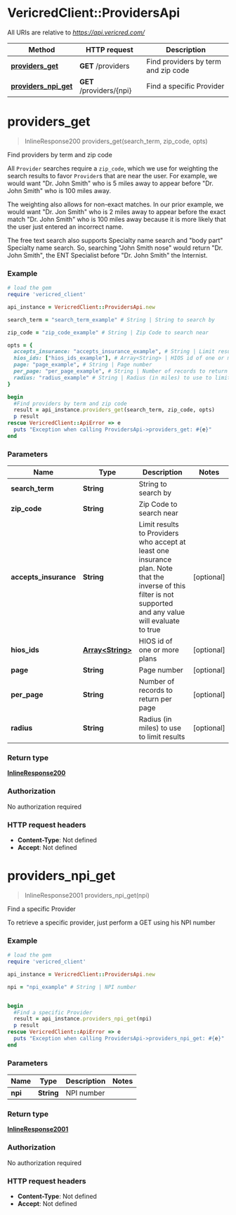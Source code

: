 # VericredClient::ProvidersApi

All URIs are relative to *https://api.vericred.com/*

Method | HTTP request | Description
------------- | ------------- | -------------
[**providers_get**](ProvidersApi.md#providers_get) | **GET** /providers | Find providers by term and zip code
[**providers_npi_get**](ProvidersApi.md#providers_npi_get) | **GET** /providers/{npi} | Find a specific Provider


# **providers_get**
> InlineResponse200 providers_get(search_term, zip_code, opts)

Find providers by term and zip code

All `Provider` searches require a `zip_code`, which we use for weighting
the search results to favor `Provider`s that are near the user.  For example,
we would want "Dr. John Smith" who is 5 miles away to appear before
"Dr. John Smith" who is 100 miles away.

The weighting also allows for non-exact matches.  In our prior example, we
would want "Dr. Jon Smith" who is 2 miles away to appear before the exact
match "Dr. John Smith" who is 100 miles away because it is more likely that
the user just entered an incorrect name.

The free text search also supports Specialty name search and "body part"
Specialty name search.  So, searching "John Smith nose" would return
"Dr. John Smith", the ENT Specialist before "Dr. John Smith" the Internist.



### Example
```ruby
# load the gem
require 'vericred_client'

api_instance = VericredClient::ProvidersApi.new

search_term = "search_term_example" # String | String to search by

zip_code = "zip_code_example" # String | Zip Code to search near

opts = { 
  accepts_insurance: "accepts_insurance_example", # String | Limit results to Providers who accept at least one insurance plan.  Note that the inverse of this filter is not supported and any value will evaluate to true
  hios_ids: ["hios_ids_example"], # Array<String> | HIOS id of one or more plans
  page: "page_example", # String | Page number
  per_page: "per_page_example", # String | Number of records to return per page
  radius: "radius_example" # String | Radius (in miles) to use to limit results
}

begin
  #Find providers by term and zip code
  result = api_instance.providers_get(search_term, zip_code, opts)
  p result
rescue VericredClient::ApiError => e
  puts "Exception when calling ProvidersApi->providers_get: #{e}"
end
```

### Parameters

Name | Type | Description  | Notes
------------- | ------------- | ------------- | -------------
 **search_term** | **String**| String to search by | 
 **zip_code** | **String**| Zip Code to search near | 
 **accepts_insurance** | **String**| Limit results to Providers who accept at least one insurance plan.  Note that the inverse of this filter is not supported and any value will evaluate to true | [optional] 
 **hios_ids** | [**Array&lt;String&gt;**](String.md)| HIOS id of one or more plans | [optional] 
 **page** | **String**| Page number | [optional] 
 **per_page** | **String**| Number of records to return per page | [optional] 
 **radius** | **String**| Radius (in miles) to use to limit results | [optional] 

### Return type

[**InlineResponse200**](InlineResponse200.md)

### Authorization

No authorization required

### HTTP request headers

 - **Content-Type**: Not defined
 - **Accept**: Not defined



# **providers_npi_get**
> InlineResponse2001 providers_npi_get(npi)

Find a specific Provider

To retrieve a specific provider, just perform a GET using his NPI number



### Example
```ruby
# load the gem
require 'vericred_client'

api_instance = VericredClient::ProvidersApi.new

npi = "npi_example" # String | NPI number


begin
  #Find a specific Provider
  result = api_instance.providers_npi_get(npi)
  p result
rescue VericredClient::ApiError => e
  puts "Exception when calling ProvidersApi->providers_npi_get: #{e}"
end
```

### Parameters

Name | Type | Description  | Notes
------------- | ------------- | ------------- | -------------
 **npi** | **String**| NPI number | 

### Return type

[**InlineResponse2001**](InlineResponse2001.md)

### Authorization

No authorization required

### HTTP request headers

 - **Content-Type**: Not defined
 - **Accept**: Not defined



